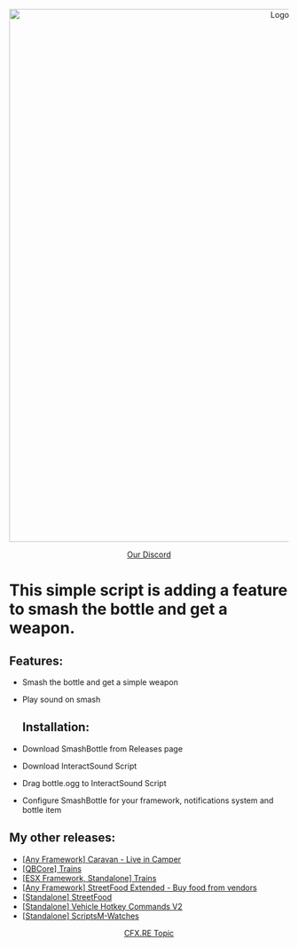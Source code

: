 <p align="center">
<img width="960" src="https://i.imgur.com/zHYU9m2.png" alt="Logo">
</p>

<p align="center">
<a href="https://discord.gg/hMasc4CnSY">Our Discord</a>
</p>

# This simple script is adding a feature to smash the bottle and get a weapon.

## Features: 
* Smash the bottle and get a simple weapon
* Play sound on smash

  ## Installation: 
* Download SmashBottle from Releases page
* Download InteractSound Script
* Drag bottle.ogg to InteractSound Script
* Configure SmashBottle for your framework, notifications system and bottle item

## My other releases:
* <a href="https://forum.cfx.re/t/qbcore-esx-any-framework-standalone-scriptsm-caravan-live-in-camper/5235865">[Any Framework] Caravan - Live in Camper</a>
* <a href="https://forum.cfx.re/t/qb-core-fivem-trains-works-with-ox-qb-inventories-and-target-systems-you-can-integrate-your-own-framework/5215756">[QBCore] Trains</a>
* <a href="https://forum.cfx.re/t/esx-standalone-fivem-trains-works-with-ox-inventory-and-target-system/5160139">[ESX Framework, Standalone] Trains</a>
* <a href="https://forum.cfx.re/t/fivem-streetfood-extended/5162763">[Any Framework] StreetFood Extended - Buy food from vendors</a>
* <a href="https://forum.cfx.re/t/fivem-streetfood/5159473/2">[Standalone] StreetFood</a>
* <a href="https://scriptsm.tebex.io/package/5811299">[Standalone] Vehicle Hotkey Commands V2</a>
* <a href="https://forum.cfx.re/t/free-scriptsm-watches-watch-the-time-on-your-hand/5236090">[Standalone] ScriptsM-Watches</a>

<p align="center">
<a href="https://forum.cfx.re/t/free-qbcore-esx-scriptsm-smashbottle-break-the-bottle-and-get-a-simple-weapon/5239562">CFX.RE Topic</a>
</p>


